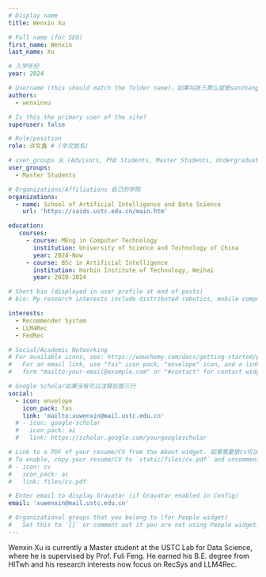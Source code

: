 ```yaml
---
# Display name
title: Wenxin Xu

# Full name (for SEO)
first_name: Wenxin
last_name: Xu

# 入学年份
year: 2024

# Username (this should match the folder name)，如果叫张三那么就是sanzhang
authors:
  - wenxinxu

# Is this the primary user of the site? 
superuser: false

# Role/position 
role: 许文鑫 # (中文姓名)

# user_groups 从 (Advisors, PhD Students, Master Students, Undergraduate) 从这四个里面选
user_groups:
  - Master Students

# Organizations/Affiliations 自己的学院
organizations:
  - name: School of Artificial Intelligence and Data Science
    url: 'https://saids.ustc.edu.cn/main.htm'

education:
   courses:
     - course: MEng in Computer Technology
       institution: University of Science and Technology of China
       year: 2024-Now
     - course: BSc in Artificial Intelligence
       institution: Harbin Institute of Technology, Weihai
       year: 2020-2024

# Short bio (displayed in user profile at end of posts)
# bio: My research interests include distributed robotics, mobile computing and programmable matter.

interests:
  - Recommender System
  - LLM4Rec
  - FedRec

# Social/Academic Networking
# For available icons, see: https://wowchemy.com/docs/getting-started/page-builder/#icons
#   For an email link, use "fas" icon pack, "envelope" icon, and a link in the
#   form "mailto:your-email@example.com" or "#contact" for contact widget.

# Google Scholar如果没有可以注释后面三行
social:
  - icon: envelope
    icon_pack: fas
    link: 'mailto:xuwenxin@mail.ustc.edu.cn'
  # - icon: google-scholar
  #   icon_pack: ai
  #   link: https://scholar.google.com/yourgooglescholar

# Link to a PDF of your resume/CV from the About widget. 如果需要放cv可以发给我
# To enable, copy your resume/CV to `static/files/cv.pdf` and uncomment the lines below.
# - icon: cv
#   icon_pack: ai
#   link: files/cv.pdf

# Enter email to display Gravatar (if Gravatar enabled in Config)
email: 'xuwenxin@mail.ustc.edu.cn'

# Organizational groups that you belong to (for People widget)
#   Set this to `[]` or comment out if you are not using People widget.
---
```


Wenxin Xu is currently a Master student at the USTC Lab for Data Science, where he is supervised by Prof. Fuli Feng. He earned his B.E. degree from HITwh and his research interests now focus on RecSys and LLM4Rec.